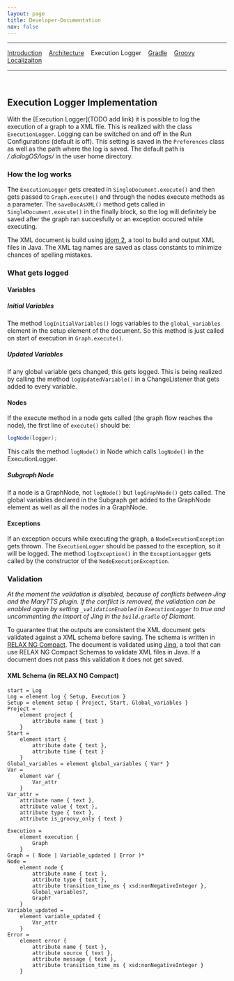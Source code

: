 ```yaml
---
layout: page
title: Developer-Documentation
nav: false
---
```


---
[Introduction](/developerdocumentation.html) &nbsp;&nbsp; [Architecture](architecture.html) &nbsp;&nbsp; Execution Logger &nbsp;&nbsp; [Gradle](gradle.html) &nbsp;&nbsp; [Groovy](groovy.html) &nbsp;&nbsp; [Localizaiton](localization.html)


---
&nbsp;

## Execution Logger Implementation
With the [Execution Logger](TODO add link) it is possible to log the execution of a graph to a XML file. This is realized with the class `ExecutionLogger`. Logging can be switched on and off in the Run Configurations (default is off). This setting is saved in the `Preferences` class as well as the path where the log is saved. The default path is */.dialogOS/logs/* in the user home directory. 


### How the log works
The `ExecutionLogger` gets created in `SingleDocument.execute()` and then gets passed to `Graph.execute()` and through the nodes execute methods as a parameter. The `saveDocAsXML()` method gets called in `SingleDocument.execute()` in the finally block, so the log will definitely be saved after the graph ran succesfully or an exception occured while executing.

The XML document is build using [jdom 2](http://www.jdom.org/), a tool to build and output XML files in Java. The XML tag names are saved as class constants to minimize chances of spelling mistakes.

### What gets logged
#### Variables
##### Initial Variables
The method `logInitialVariables()` logs variables to the `global_variables` element in the setup element of the document. So this method is just called on start of execution in `Graph.execute()`.
##### Updated Variables
If any global variable gets changed, this gets logged. This is being realized by calling the method `logUpdatedVariable()` in a ChangeListener that gets added to every variable.

#### Nodes
If the execute method in a node gets called (the graph flow reaches the node), the first line of `execute()` should be:
```java
logNode(logger);
```
This calls the method `logNode()` in Node which calls `logNode()` in the ExecutionLogger.
##### Subgraph Node
If a node is a GraphNode, not `logNode()` but `logGraphNode()` gets called. The global variables declared in the Subgraph get added to the GraphNode element as well as all the nodes in a GraphNode.

#### Exceptions
If an exception occurs while executing the graph, a `NodeExecutionException` gets thrown. The `ExecutionLogger` should be passed to the exception, so it will be logged. The method `logException()` in the `ExceptionLogger` gets called by the constructor of the `NodeExecutionException`.

### Validation
*At the moment the validation is disabled, because of conflicts between Jing and the MaryTTS plugin. If the conflict is removed, the validation can be enabled again by setting `_validationEnabled` in `ExecutionLogger` to true and uncommenting the import of Jing in the `build.gradle` of Diamant.*

To guarantee that the outputs are consistent the XML document gets validated against a XML schema before saving. The schema is written in [RELAX NG Compact](http://www.relaxng.org/compact-tutorial-20030326.html).
The document is validated using [Jing](https://github.com/relaxng/jing-trang), a tool that can use RELAX NG Compact Schemas to validate XML files in Java. If a document does not pass this validation it does not get saved.

#### XML Schema (in RELAX NG Compact)
```
start = Log
Log = element log { Setup, Execution }
Setup = element setup { Project, Start, Global_variables }
Project =
	element project { 
		attribute name { text }
	}
Start =
	element start {
		attribute date { text },
		attribute time { text }
	}
Global_variables = element global_variables { Var* }
Var = 
	element var {
		Var_attr
	}
Var_attr = 
	attribute name { text },
	attribute value { text },
	attribute type { text },
	attribute is_groovy_only { text }

Execution = 
	element execution { 
		Graph 
	}
Graph = ( Node | Variable_updated | Error )*
Node = 
	element node {
		attribute name { text },
		attribute type { text },
		attribute transition_time_ms { xsd:nonNegativeInteger },
		Global_variables?,
		Graph?
	}
Variable_updated = 
	element variable_updated {
		Var_attr
	}
Error = 
	element error {
		attribute name { text },
		attribute source { text },
		attribute message { text },
		attribute transition_time_ms { xsd:nonNegativeInteger }
	}
```
